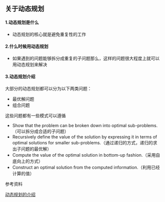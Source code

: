 ## 关于动态规划

#### 1.动态规划是什么

-   动态规划的核心就是避免重复性的工作

####  2.什么时候用动态规划

-   如果遇到的问题能够拆分成重复的子问题那么，这样的问题很大程度上就可以用动态规划来解决

####  3.动态规划介绍

大部分的动态规划都可以分为以下两类问题：
-   最优解问题
-   组合问题

这些问题都有一些模式可以遵循

- Show that the problem can be broken down into optimal sub-problems.（可以拆分成合适的子问题）
- Recursively define the value of the solution by expressing it in terms of optimal solutions for smaller sub-problems.（通过递归的方式，递归的求出子问题的最优解）
- Compute the value of the optimal solution in bottom-up fashion.（采用自底向上的方式）
- Construct an optimal solution from the computed information.（利用已经计算的值）



 参考资料

[动态规划的介绍](https://www.hackerearth.com/zh/practice/algorithms/dynamic-programming/introduction-to-dynamic-programming-1/tutorial/)

